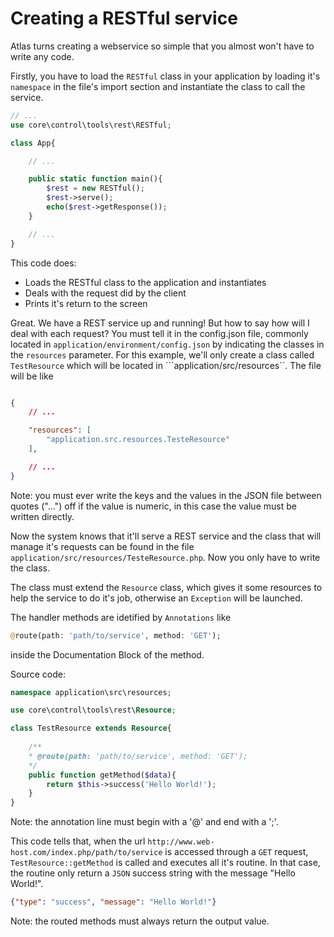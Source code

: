 Creating a RESTful service
==========================

Atlas turns creating a webservice so simple that you almost won't have to write any code.

Firstly, you have to load the ```RESTful``` class in your application by loading it's ```namespace``` in the file's import section and instantiate the class to call the service.

```php
// ...
use core\control\tools\rest\RESTful;

class App{

	// ...

	public static function main(){
		$rest = new RESTful();
		$rest->serve();
		echo($rest->getResponse());
	}

	// ...
}
```

This code does:

* Loads the RESTful class to the application and instantiates
* Deals with the request did by the client
* Prints it's return to the screen

Great. We have a REST service up and running! But how to say how will I deal with each request? You must tell it in the config.json file, commonly located in ```application/environment/config.json``` by indicating the classes in the ```resources``` parameter. For this example, we'll only create a class called ```TestResource``` which will be located in ```application/src/resources``. The file will be like

```json

{
	// ...

	"resources": [
		"application.src.resources.TesteResource"
	],

	// ...
}

```

Note: you must ever write the keys and the values in the JSON file between quotes ("...") off if the value is numeric, in this case the value must be written directly.

Now the system knows that it'll serve a REST service and the class that will manage it's requests can be found in the file ```application/src/resources/TesteResource.php```. Now you only have to write the class.

The class must extend the ```Resource``` class, which gives it some resources to help the service to do it's job, otherwise an ```Exception``` will be launched.

The handler methods are idetified by ```Annotations``` like
```php
@route(path: 'path/to/service', method: 'GET');
```
inside the Documentation Block  of the method.

Source code:

```php
namespace application\src\resources;

use core\control\tools\rest\Resource;

class TestResource extends Resource{
    
    /**
    * @route(path: 'path/to/service', method: 'GET');
    */
    public function getMethod($data){
        return $this->success('Hello World!');
    }
}
```
Note: the annotation line must begin with a '@' and end with a ';'.

This code tells that, when the url ```http://www.web-host.com/index.php/path/to/service``` is accessed through a ```GET``` request, ```TestResource::getMethod``` is called and executes all it's routine. In that case, the routine only return a ```JSON``` success string with the message "Hello World!".

```json
{"type": "success", "message": "Hello World!"}
```

Note: the routed methods must always return the output value.